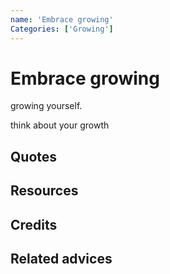 ```yaml
---
name: 'Embrace growing'
Categories: ['Growing']
---
```

# Embrace growing


growing yourself.

think about your growth

## Quotes

## Resources

## Credits

## Related advices

